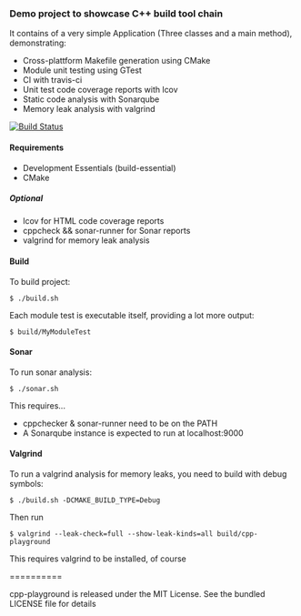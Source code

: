 ### Demo project to showcase C++ build tool chain

It contains of a very simple Application (Three classes and a main method), demonstrating:

* Cross-plattform Makefile generation using CMake
* Module unit testing using GTest
* CI with travis-ci
* Unit test code coverage reports with lcov
* Static code analysis with Sonarqube
* Memory leak analysis with valgrind

[![Build Status](https://travis-ci.org/synyx/cpp-playground.svg?branch=master)](https://travis-ci.org/synyx/cpp-playground)

#### Requirements
* Development Essentials (build-essential)
* CMake

##### Optional
* lcov for HTML code coverage reports
* cppcheck && sonar-runner for Sonar reports
* valgrind for memory leak analysis

#### Build

To build project:

`$ ./build.sh`

Each module test is executable itself, providing a lot more output:

`$ build/MyModuleTest`

#### Sonar

To run sonar analysis:

`$ ./sonar.sh`

This requires...
* cppchecker & sonar-runner need to be on the PATH
* A Sonarqube instance is expected to run at localhost:9000

#### Valgrind

To run a valgrind analysis for memory leaks, you need to build with debug symbols:

`$ ./build.sh -DCMAKE_BUILD_TYPE=Debug`

Then run 

`$ valgrind --leak-check=full --show-leak-kinds=all build/cpp-playground`

This requires valgrind to be installed, of course

==========

cpp-playground is released under the MIT License. See the bundled LICENSE file for details
